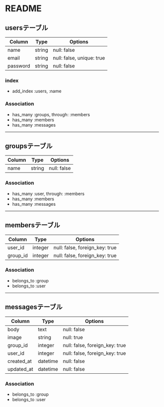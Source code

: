 # README

## usersテーブル

|Column|Type|Options|
|------|----|-------|
|name|string|null: false|
|email|string|null: false, unique: true|
|password|string|null: false|

### index

- add_index :users, :name

### Association

- has_many :groups, through: :members
- has_many :members
- has_many :messages

- - -

## groupsテーブル

|Column|Type|Options|
|------|----|-------|
|name|string|null: false|

### Association

- has_many :user, through: :members
- has_many :members
- has_many :messages

- - -

## membersテーブル

|Column|Type|Options|
|------|----|-------|
|user_id|integer|null: false, foreign_key: true|
|group_id|integer|null: false, foreign_key: true|

### Association

- belongs_to :group
- belongs_to :user

- - -

## messagesテーブル

|Column|Type|Options|
|------|----|-------|
|body|text|null: false|
|image|string|null: true|
|group_id|integer|null: false, foreign_key: true|
|user_id|integer|null: false, foreign_key: true|
|created_at|datetime|null: false|
|updated_at|datetime|null: false|

### Association

- belongs_to :group
- belongs_to :user
